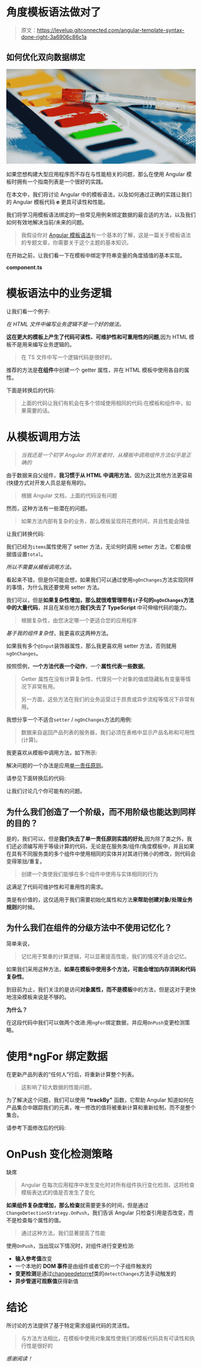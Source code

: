 # 角度模板语法做对了

> 原文：<https://levelup.gitconnected.com/angular-template-syntax-done-right-3a6906c86c1a>

## 如何优化双向数据绑定

![](img/bbe7f7cbd973fd652967c6c6c97dbf77.png)

如果您想构建大型应用程序而不存在与性能相关的问题，那么在使用 Angular 模板时拥有一个指南列表是一个很好的实践。

在本文中，我们将讨论 Angular 中的模板语法，以及如何通过正确的实践让我们的 Angular 模板代码 **e** 更具可读性和性能。

我们将学习用模板语法绑定的一些常见用例来绑定数据的最合适的方法，以及我们如何有效地解决当前/未来的问题。

> 我假设你对 [Angular 模板语法](https://angular.io/guide/template-syntax)有一个基本的了解，这是一篇关于模板语法的专题文章，你需要关于这个主题的基本知识。

在开始之前，让我们看一下在模板中绑定字符串变量的角度插值的基本实现。

**component.ts**

# 模板语法中的业务逻辑

让我们看一个例子:

*在 HTML 文件中编写业务逻辑不是一个好的做法。*

**这在更大的模板上产生了代码可读性、可维护性和可重用性的问题**,因为 HTML 模板不是用来编写业务逻辑的。

> 在 TS 文件中写一个逻辑代码是很好的。

推荐的方法是**在组件**中创建一个 getter 属性，并在 HTML 模板中使用各自的属性。

下面是转换后的代码:

> 上面的代码让我们有机会在多个领域使用相同的代码:在模板和组件中，如果需要的话。

# 从模板调用方法

> *当我还是一个初学 Angular 的开发者时，从模板中调用组件方法似乎是正确的*

由于数据来自父组件，**我习惯于从 HTML 中调用方法**，因为这比其他方法更容易(快捷方式对开发人员总是有用的)。

> 根据 Angular 文档，上面的代码没有问题

然而，这种方法有一些潜在的问题。

> 如果方法内部有复杂的业务，那么模板呈现将花费时间，并且性能会降低

让我们转换代码:

我们已经为`items`属性使用了 setter 方法，无论何时调用 setter 方法，它都会根据值设置`total`。

*所以不需要从模板调用方法。*

看起来不错，但是你可能会想，如果我们可以通过使用`ngOnChanges`方法实现同样的事情，为什么我还要使用 setter 方法。

我们可以，但是**如果复杂性增加，那么就很难管理带有`if`子句的`ngOnChanges`方法中的大量代码**，并且在某些地方**我们失去了 TypeScript** 中可伸缩代码的能力。

> 根据复杂性，由您决定哪一个更适合您的应用程序

*基于我的组件复杂性*，我更喜欢这两种方法。

如果我有多个`@Input`装饰器属性，那么我更喜欢用 setter 方法，否则就用`ngOnChanges`。

按照惯例，**一个方法代表一个动作**，一个**属性代表一些数据**。

> Getter 属性在没有计算复杂性、代理另一个对象的值或隐藏私有变量等情况下非常有用。
> 
> 另一方面，这些方法在我们的业务运营过于昂贵或异步流程等情况下非常有用。

我想分享一个不适合`setter` / `ngOnChanges`方法的用例:

> 数据来自返回产品列表的服务器，我们必须在表格中显示产品名称和可用性(计算)。

我更喜欢从模板中调用方法，如下所示:

解决问题的一个办法是应用[单一责任原则](https://en.wikipedia.org/wiki/Single-responsibility_principle)。

请参见下面转换后的代码:

让我们讨论几个你可能有的问题。

## **为什么我们创造了一个阶级，而不用阶级也能达到同样的目的？**

是的，我们可以，但是**我们失去了单一责任原则实践的好处**,因为除了类之外，我们还必须编写用于等级计算的代码，无论是在服务类/组件/角度模板中，并且如果在具有不同服务类的多个组件中使用相同的实体并对其进行微小的修改，则代码会变得笨拙/重复。

> 创建一个类使我们能够在多个组件中使用与实体相同的行为

这满足了代码可维护性和可重用性的需求。

类是有价值的，这仅适用于我们需要初始化属性和方法**来帮助创建对象/处理业务规则**的时候。

## **为什么我们在组件的分级方法中不使用记忆化？**

简单来说，

> 记忆用于繁重的计算逻辑，可以显著提高性能，我们的情况不适合记忆。

如果我们采用这种方法，**如果在模板中使用多个方法，可能会增加内存消耗和代码复杂性**。

到目前为止，我们关注的是访问**对象属性，而不是模板**中的方法，但是这对于更快地渲染模板来说是不够的。

**为什么？**

在这段代码中我们可以做两个改进:用`ngFor`绑定数据，并应用`OnPush`变更检测策略。

# 使用*ngFor 绑定数据

在更新产品列表的“任何人”行后，将重新计算整个列表。

> 这影响了较大数据的性能问题。

为了解决这个问题，我们可以使用 **"trackBy"** 函数，它帮助 Angular 知道如何在产品集合中跟踪我们的元素，唯一修改的值将被重新计算和重新绘制，而不是整个集合。

请参考下面修改后的代码:

# OnPush 变化检测策略

缺席

> Angular 在每次应用程序中发生变化时对所有组件执行变化检测，这将检查模板表达式的值是否发生了变化

**如果组件复杂度增加，那么检查**就需要更多的时间，但是通过`ChangeDetectionStrategy.OnPush`，我们告诉 Angular 只检查引用是否改变，而不是检查每个属性的值。

> 通过这种方法，我们显著提高了性能

使用`OnPush`，当出现以下情况时，对组件进行变更检测:

*   **输入参考值**改变
*   一个本地的 **DOM 事件**是由组件或者它的一个子组件触发的
*   **变更检测**是通过[changeedetorref](https://angular.io/api/core/ChangeDetectorRef)类的`detectChanges`方法手动触发的
*   **异步管道可观察值**获得新值

# 结论

所讨论的方法提供了基于特定需求组装代码的灵活性。

> 与方法方法相比，在模板中使用对象属性使我们的模板代码具有可读性和执行性是很好的

*感谢阅读！*